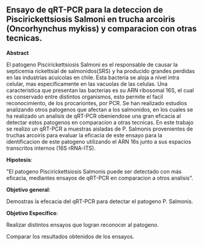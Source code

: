 
## Ensayo de qRT-PCR para la deteccion de Piscirickettsiosis Salmoni en trucha arcoiris (Oncorhynchus mykiss) y comparacion con otras tecnicas.

__Abstract__ 

El patogeno Piscirickettsiosis Salmoni es el responsable de causar la septicemia rickettsial de salmonidos(SRS) y ha producido grandes perdidas en las industrias acuicolas en chile. Esta bacteria se aloja a nivel intra celular, mas especificamente en las vacuolas de las celulas. Una caracteristica que presentan las bacterias es su ARN ribosomal 16S, el cual es conservado entre distintos organismos, esto permite el facil reconocimiento, de los procariontes, por PCR. Se han realizado estudios analizando otros patogenos que afectan a los salmonidos, en los cuales se ha realizado un analisis de qRT-PCR obeniendose una gran eficacia al detectar estos patogenos en comparacion a otras tecnicas. En este trabajo se realizo un qRT-PCR a muestras aisladas de P. Salmonis provenientes de truchas arcoiris para evaluar la eficacia de este ensayo para la identificacion de este patogeno utilizando el ARN 16s junto a sus espacios transcritos internos (16S rRNA-ITS).      



__Hipotesis__: 

"El patogeno Piscirickettsiosis Salmonis puede ser detectado con más eficacia, mediantes ensayos de qRT-PCR en comparacion a otros analisis".

__Objetivo general__: 

Demostras la efecacia del qRT-PCR para detectar el patogeno P. Salmonis.

__Objetivo Especifico__: 

Realizar distintos ensayos que logran reconocer al patogeno.

Comparar los resultados obtenidos de los ensayos.
